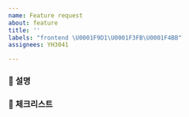 ```yaml
---
name: Feature request
about: feature
title: ''
labels: "frontend \U0001F9D1\U0001F3FB‍\U0001F4BB"
assignees: YH3041

---
```


### 🚀 설명

### 📣 체크리스트
